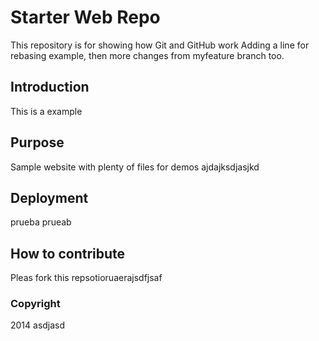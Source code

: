 # Starter Web Repo

This repository is for showing how Git and GitHub work
Adding a line for rebasing example, then more changes from myfeature branch too.

## Introduction

This is a example

## Purpose

Sample website with plenty of files for demos
ajdajksdjasjkd

## Deployment

prueba prueab

## How to contribute

Pleas fork this repsotioruaerajsdfjsaf

### Copyright

2014 asdjasd